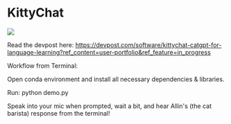 # KittyChat
![](kittychat.gif)

Read the devpost here: https://devpost.com/software/kittychat-catgpt-for-language-learning?ref_content=user-portfolio&ref_feature=in_progress

Workflow from Terminal:

Open conda environment and install all necessary dependencies & libraries.

Run: python demo.py

Speak into your mic when prompted, wait a bit, and hear Allin's (the cat barista) response from the terminal!
